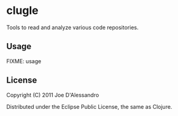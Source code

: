 # clugle

Tools to read and analyze various code repositories.

## Usage

FIXME: usage

## License

Copyright (C) 2011 Joe D'Alessandro

Distributed under the Eclipse Public License, the same as Clojure.
